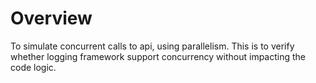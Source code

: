 # Overview
To simulate concurrent calls to api, using parallelism. This is to verify whether logging framework support concurrency without impacting the code logic.
